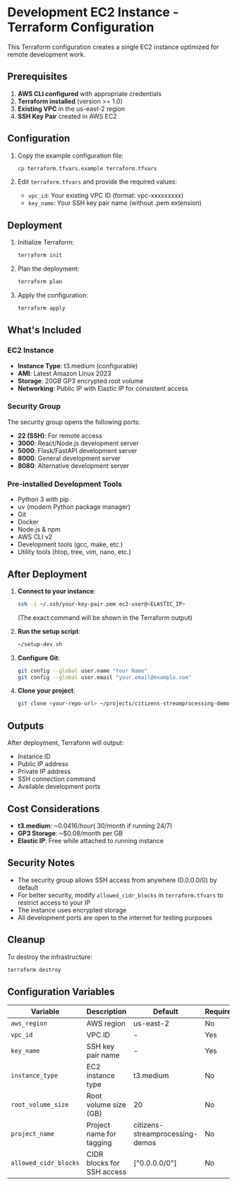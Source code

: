 # Development EC2 Instance - Terraform Configuration

This Terraform configuration creates a single EC2 instance optimized for remote development work.

## Prerequisites

1. **AWS CLI configured** with appropriate credentials
2. **Terraform installed** (version >= 1.0)
3. **Existing VPC** in the us-east-2 region
4. **SSH Key Pair** created in AWS EC2

## Configuration

1. Copy the example configuration file:
   ```bash
   cp terraform.tfvars.example terraform.tfvars
   ```

2. Edit `terraform.tfvars` and provide the required values:
   - `vpc_id`: Your existing VPC ID (format: vpc-xxxxxxxxx)
   - `key_name`: Your SSH key pair name (without .pem extension)

## Deployment

1. Initialize Terraform:
   ```bash
   terraform init
   ```

2. Plan the deployment:
   ```bash
   terraform plan
   ```

3. Apply the configuration:
   ```bash
   terraform apply
   ```

## What's Included

### EC2 Instance
- **Instance Type**: t3.medium (configurable)
- **AMI**: Latest Amazon Linux 2023
- **Storage**: 20GB GP3 encrypted root volume
- **Networking**: Public IP with Elastic IP for consistent access

### Security Group
The security group opens the following ports:
- **22 (SSH)**: For remote access
- **3000**: React/Node.js development server
- **5000**: Flask/FastAPI development server
- **8000**: General development server
- **8080**: Alternative development server

### Pre-installed Development Tools
- Python 3 with pip
- uv (modern Python package manager)
- Git
- Docker
- Node.js & npm
- AWS CLI v2
- Development tools (gcc, make, etc.)
- Utility tools (htop, tree, vim, nano, etc.)

## After Deployment

1. **Connect to your instance**:
   ```bash
   ssh -i ~/.ssh/your-key-pair.pem ec2-user@<ELASTIC_IP>
   ```
   (The exact command will be shown in the Terraform output)

2. **Run the setup script**:
   ```bash
   ~/setup-dev.sh
   ```

3. **Configure Git**:
   ```bash
   git config --global user.name "Your Name"
   git config --global user.email "your.email@example.com"
   ```

4. **Clone your project**:
   ```bash
   git clone <your-repo-url> ~/projects/citizens-streamprocessing-demos
   ```

## Outputs

After deployment, Terraform will output:
- Instance ID
- Public IP address
- Private IP address
- SSH connection command
- Available development ports

## Cost Considerations

- **t3.medium**: ~$0.0416/hour (~$30/month if running 24/7)
- **GP3 Storage**: ~$0.08/month per GB
- **Elastic IP**: Free while attached to running instance

## Security Notes

- The security group allows SSH access from anywhere (0.0.0.0/0) by default
- For better security, modify `allowed_cidr_blocks` in `terraform.tfvars` to restrict access to your IP
- The instance uses encrypted storage
- All development ports are open to the internet for testing purposes

## Cleanup

To destroy the infrastructure:
```bash
terraform destroy
```

## Configuration Variables

| Variable | Description | Default | Required |
|----------|-------------|---------|----------|
| `aws_region` | AWS region | us-east-2 | No |
| `vpc_id` | VPC ID | - | Yes |
| `key_name` | SSH key pair name | - | Yes |
| `instance_type` | EC2 instance type | t3.medium | No |
| `root_volume_size` | Root volume size (GB) | 20 | No |
| `project_name` | Project name for tagging | citizens-streamprocessing-demos | No |
| `allowed_cidr_blocks` | CIDR blocks for SSH access | ["0.0.0.0/0"] | No | 